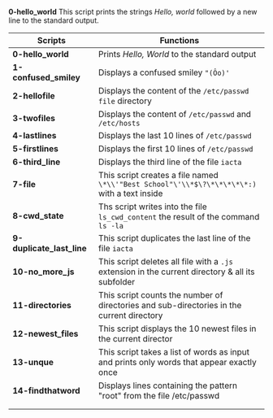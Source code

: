**0-hello_world**
This script prints the strings _Hello, world_ followed by a new line to the standard output.

|**Scripts**                  |**Functions**                                                                                       | 
|-----------------------------|----------------------------------------------------------------------------------------------------|   
|**0-hello_world**            |Prints *Hello, World* to the standard output                                                        |  
|**1-confused_smiley**        |Displays a confused smiley ```"(Ôo)'```                                                             |
|**2-hellofile**              |Displays the content of the ```/etc/passwd file``` directory                                        |
|**3-twofiles**               |Displays the content of ```/etc/passwd``` and ```/etc/hosts```                                      |
|**4-lastlines**              |Displays the last 10 lines of ```/etc/passwd```                                                     |
|**5-firstlines**             |Displays the first 10 lines of ```/etc/passwd```                                                    |
|**6-third_line**             |Displays the third line of the file ```iacta```                                                     |
|**7-file**                   |This script creates a file named ```\*\\'"Best School"\'\\*$\?\*\*\*\*\*:)``` with a text inside    |
|**8-cwd_state**              |Ths script writes into the file ```ls_cwd_content``` the result of the command ```ls -la```         |
|**9-duplicate_last_line**    |This script duplicates the last line of the file ```iacta```                                        |
|**10-no_more_js**            |This script deletes all file with a ```.js``` extension in the current directory & all its subfolder|
|**11-directories**           |This script counts the number of directories and sub-directories in the current directory           |
|**12-newest_files**          |This script displays the 10 newest files in the current director                                    |
|**13-unque**                 |This script takes a list of words as input and prints only words that appear exactly once           |
|**14-findthatword**          |Displays lines containing the pattern "root" from the file /etc/passwd                              |
|                             |                                                                                                    |
|                             |                                                                                                    |
 
